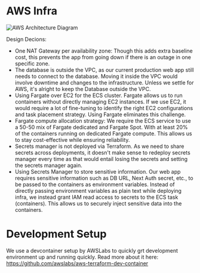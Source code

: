 # AWS Infra
![AWS Architecture Diagram](https://github.com/formbricks/AWSInfra/assets/26037101/c0100e03-d77a-4f55-9696-0e9a25b4cb1e)

Design Decions:
- One NAT Gateway per availability zone: Though this adds extra baseline cost, this prevents the app from going down if there is an outage in one specific zone.
- The database is outside the VPC, as our current production web app still needs to connect to the database. Moving it inside the VPC would involve downtime and changes to the infrastructure. Unless we settle for AWS, it's alright to keep the Database outside the VPC.
- Using Fargate over EC2 for the ECS cluster. Fargate allows us to run containers without directly managing EC2 instances. If we use EC2, it would require a lot of fine-tuning to identify the right EC2 configurations and task placement strategy. Using Fargate eliminates this challenge.
- Fargate compute allocation strategy: We require the ECS service to use a 50-50 mix of Fargate dedicated and Fargate Spot. With at least 20% of the containers running on dedicated Fargate compute. This allows us to stay cost-effective while ensuring reliability.
- Secrets manager is not deployed via Terraform. As we need to share secrets across deployments, it doesn't make sense to redeploy secrets manager every time as that would entail losing the secrets and setting the secrets manager again.
- Using Secrets Manager to store sensitive information. Our web app requires sensitive information such as DB URL, Next Auth secret, etc., to be passed to the containers as environment variables. Instead of directly passing environment variables as plain text while deploying infra, we instead grant IAM read access to secrets to the ECS task (containers). This allows us to securely inject sensitive data into the containers.

# Development Setup
We use a devcontainer setup by AWSLabs to quickly grt development environment up and running quickly.
Read more about it here: https://github.com/awslabs/aws-terraform-dev-container
 
